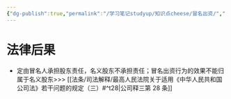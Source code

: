 ```yaml
---
{"dg-publish":true,"permalink":"/学习笔记studyup/知识点cheese/冒名出资/","dgPassFrontmatter":true,"noteIcon":"","created":"2024-09-16T21:38:42.570+08:00","updated":"2024-09-30T11:29:09.115+08:00"}
---
```


# 法律后果
- 定由冒名人承担股东责任，名义股东不承担责任；冒名出资行为的效果不能归属于名义股东>>> [[法条/司法解释/最高人民法院关于适用《中华人民共和国公司法》若干问题的规定（三）#^t28\|公司释三第 28 条]]